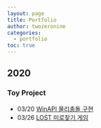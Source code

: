 ```yaml
---
layout: page
title: Portfolio
author: twozeronine
categories:
  - portfolio
toc: true
---
```


## 2020

### Toy Project

- 03/20 [WinAPI 물리충돌 구현](https://twozeronine.github.io/portfolio/2020/03/20/WinAPI/)
- 03/26 [LOST 미로찾기 게임](https://twozeronine.github.io/portfolio/2020/03/26/LOST/)

